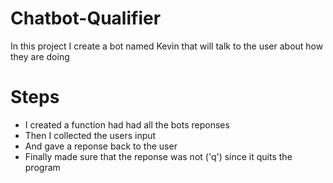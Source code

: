 # Chatbot-Qualifier
In this project I create a bot named Kevin that will talk to the user about how they are doing

# Steps
* I created a function had had all the bots reponses
* Then I collected the users input
* And gave a reponse back to the user 
* Finally made sure that the reponse was not ('q')  since it quits the program
  

